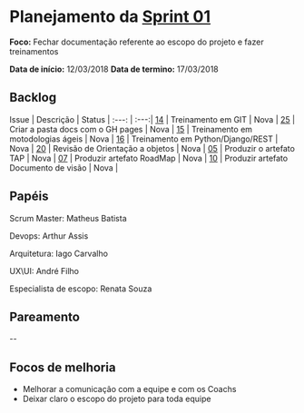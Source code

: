# Planejamento da [Sprint 01](https://github.com/fga-gpp-mds/2018.1-Grupo3/milestone/2)

**Foco:** Fechar documentação referente ao escopo do projeto e fazer treinamentos 

**Data de início:** 12/03/2018
**Data de termino:** 17/03/2018

## Backlog

Issue | Descrição | Status | 
:---: | :---:| 
[14](https://github.com/fga-gpp-mds/2018.1-Grupo3/issues/14) | Treinamento em GIT | Nova | 
[25](https://github.com/fga-gpp-mds/2018.1-Grupo3/issues/25) | Criar a pasta docs com o GH pages | Nova | 
[15](https://github.com/fga-gpp-mds/2018.1-Grupo3/issues/15) | Treinamento em motodologias ágeis | Nova | 
[16](https://github.com/fga-gpp-mds/2018.1-Grupo3/issues/16) | Treinamento em Python/Django/REST | Nova | 
[20](https://github.com/fga-gpp-mds/2018.1-Grupo3/issues/20) | Revisão de Orientação a objetos | Nova | 
[05](https://github.com/fga-gpp-mds/2018.1-Grupo3/issues/5) | Produzir o artefato TAP | Nova | 
[07](https://github.com/fga-gpp-mds/2018.1-Grupo3/issues/7) | Produzir artefato RoadMap | Nova | 
[10](https://github.com/fga-gpp-mds/2018.1-Grupo3/issues/10) | Produzir artefato Documento de visão | Nova | 

## Papéis
Scrum Master: Matheus Batista

Devops: Arthur Assis

Arquitetura: Iago Carvalho

UX\UI: André Filho

Especialista de escopo: Renata Souza

## Pareamento
--

## Focos de melhoria 
* Melhorar a comunicação com a equipe e com os Coachs
* Deixar claro o escopo do projeto para toda equipe 

